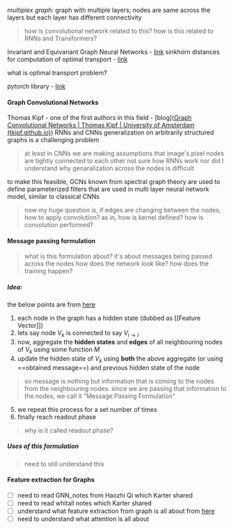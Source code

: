 _multiplex graph_: graph with multiple layers; nodes are same across the layers but each layer has different connectivity

>how is convolutional network related to this? 
>how is this related to RNNs and Transformers?


Invariant and Equivariant Graph Neural Networks - [link](https://proceedings.neurips.cc/paper/2019/file/ea9268cb43f55d1d12380fb6ea5bf572-Paper.pdf)
sinkhorn distances for computation of optimal transport - [link](https://papers.nips.cc/paper/2013/file/af21d0c97db2e27e13572cbf59eb343d-Paper.pdf)


what is optimal transport problem? 

pytorch library - [link](https://github.com/pyg-team/pytorch_geometric)

#### Graph Convolutional Networks
Thomas Kipf - one of the first authors in this field - [blog]([Graph Convolutional Networks | Thomas Kipf | University of Amsterdam (tkipf.github.io)](https://tkipf.github.io/graph-convolutional-networks/))
RNNs and CNNs generalization on arbitrarily structured graphs is a challenging problem
>at least in CNNs we are making assumptions that image's pixel nodes are tightly connected to each other
>not sure how RNNs work nor did I understand why genaralization across the nodes is difficult

to make this feasible, GCNs known from spectral graph theory are used to define parameterized filters that are used in multi layer neural network model, similar to classical CNNs 
>now my huge question is, if edges are changing between the nodes, how to apply convolution? as in, how is kernel defined? how is convolution performed?  


#### Message passing formulation
>what is this formulation about?
>	it's about messages being passed across the nodes
>how does the network look like? 
>how does the training happen?  


##### Idea:
the below points are from [here](https://towardsdatascience.com/introduction-to-message-passing-neural-networks-e670dc103a87)
1. each node in the graph has a hidden state (dubbed as [[Feature Vector]])
2. lets say node $V_{k}$ is connected to say $V_{i \rightarrow l}$   
3. now, aggregate the **hidden states** and **edges** of all neighbouring nodes of $V_{k}$ using some function $M$
4. update the hidden state of $V_{k}$ using **both** the above aggregate (or using ==obtained message==) and previous hidden state of the node
>so message is nothing but information that is coming to the nodes from the neighbouring nodes. since we are passing that information to the nodes, we call it "Message Passing Formulation"

5. we repeat this process for a set number of times
6. finally reach readout phase
>why is it called readout phase?



##### Uses of this formulation
>need to still understand this

#### Feature extraction for Graphs

- [ ] need to read GNN_notes from Haozhi Qi which Karter shared
- [ ] need to read whitall notes which Karter shared
- [ ] understand what feature extraction from graph is all about from  [here](https://towardsdatascience.com/feature-extraction-for-graphs-625f4c5fb8cd)
- [ ] need to understand what attention is all about 

